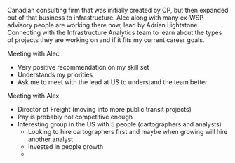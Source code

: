 Canadian consulting firm that was initially created by CP, but then expanded out of that business to infrastructure. Alec along with many ex-WSP advisory people are working there now, lead by Adrian Lightstone.
Connecting with the Infrastructure Analytics team to learn about the types of projects they are working on and if it fits my current career goals. 


Meeting with Alec
- Very positive recommendation on my skill set
- Understands my priorities
- Ask me to meet with the lead at US to understand the team better

Meeting with Alex 
- Director of Freight (moving into more public transit projects)
- Pay is probably not competitive enough
- Interesting group in the US with 5 people (cartographers and analysts)
	- Looking to hire cartographers first and maybe when growing will hire another analyst
	- Invested in people growth
	- 